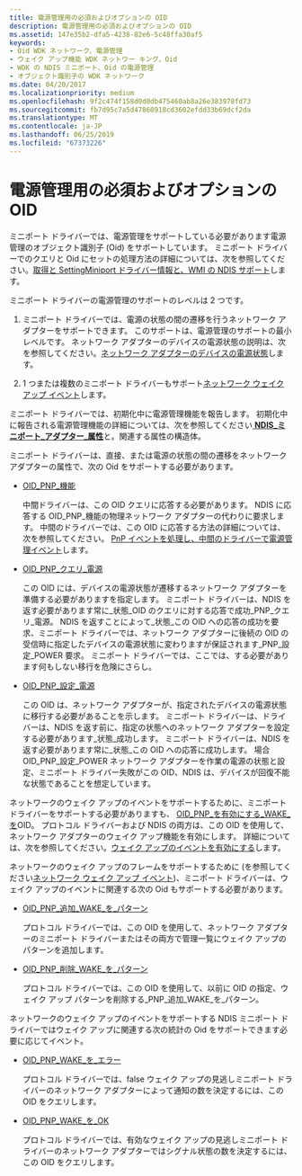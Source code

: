 ```yaml
---
title: 電源管理用の必須およびオプションの OID
description: 電源管理用の必須およびオプションの OID
ms.assetid: 147e35b2-dfa5-4238-82e6-5c48ffa30af5
keywords:
- Oid WDK ネットワーク、電源管理
- ウェイク アップ機能 WDK ネットワー キング、Oid
- WDK の NDIS ミニポート、Oid の電源管理
- オブジェクト識別子の WDK ネットワーク
ms.date: 04/20/2017
ms.localizationpriority: medium
ms.openlocfilehash: 9f2c474f158d0d0db475460ab8a26e383978fd73
ms.sourcegitcommit: fb7d95c7a5d47860918cd3602efdd33b69dcf2da
ms.translationtype: MT
ms.contentlocale: ja-JP
ms.lasthandoff: 06/25/2019
ms.locfileid: "67373226"
---
```

# <a name="required-and-optional-oids-for-power-management"></a>電源管理用の必須およびオプションの OID





ミニポート ドライバーでは、電源管理をサポートしている必要があります電源管理のオブジェクト識別子 (Oid) をサポートしています。 ミニポート ドライバーでのクエリと Oid にセットの処理方法の詳細については、次を参照してください。[取得と SettingMiniport ドライバー情報と、WMI の NDIS サポート](obtaining-and-setting-miniport-driver-information-and-ndis-support-for.md)します。

ミニポート ドライバーの電源管理のサポートのレベルは 2 つです。

1.  ミニポート ドライバーでは、電源の状態の間の遷移を行うネットワーク アダプターをサポートできます。 このサポートは、電源管理のサポートの最小レベルです。 ネットワーク アダプターのデバイスの電源状態の説明は、次を参照してください。[ネットワーク アダプターのデバイスの電源状態](device-power-states-for-network-adapters.md)します。

2.  1 つまたは複数のミニポート ドライバーもサポート[ネットワーク ウェイク アップ イベント](network-wake-up-events.md)します。

ミニポート ドライバーでは、初期化中に電源管理機能を報告します。 初期化中に報告される電源管理機能の詳細については、次を参照してください[ **NDIS\_ミニポート\_アダプター\_属性**](https://docs.microsoft.com/windows-hardware/drivers/ddi/content/ndis/ns-ndis-_ndis_miniport_adapter_attributes)と。関連する属性の構造体。

ミニポート ドライバーは、直接、または電源の状態の間の遷移をネットワーク アダプターの属性で、次の Oid をサポートする必要があります。

-   [OID\_PNP\_機能](https://docs.microsoft.com/windows-hardware/drivers/network/oid-pnp-capabilities)

    中間ドライバーは、この OID クエリに応答する必要があります。 NDIS に応答する OID\_PNP\_機能の物理ネットワーク アダプターの代わりに要求します。 中間のドライバーでは、この OID に応答する方法の詳細については、次を参照してください。 [PnP イベントを処理し、中間のドライバーで電源管理イベント](handling-pnp-events-and-power-management-events-in-an-intermediate-dri.md)します。

-   [OID\_PNP\_クエリ\_電源](https://docs.microsoft.com/windows-hardware/drivers/network/oid-pnp-query-power)

    この OID には、デバイスの電源状態が遷移するネットワーク アダプターを準備する必要がありますを指定します。 ミニポート ドライバーは、NDIS を返す必要があります常に\_状態\_OID のクエリに対する応答で成功\_PNP\_クエリ\_電源。 NDIS を返すことによって\_状態\_この OID への応答の成功を要求、ミニポート ドライバーでは、ネットワーク アダプターに後続の OID の受信時に指定したデバイスの電源状態に変わりますが保証されます\_PNP\_設定\_POWER 要求。 ミニポート ドライバーでは、ここでは、する必要があります何もしない移行を危険にさらし。

-   [OID\_PNP\_設定\_電源](https://docs.microsoft.com/windows-hardware/drivers/network/oid-pnp-set-power)

    この OID は、ネットワーク アダプターが、指定されたデバイスの電源状態に移行する必要があることを示します。 ミニポート ドライバーは、ドライバーは、NDIS を返す前に、指定の状態へのネットワーク アダプターを設定する必要があります\_状態\_成功します。 ミニポート ドライバーは、NDIS を返す必要があります常に\_状態\_この OID への応答に成功します。 場合 OID\_PNP\_設定\_POWER ネットワーク アダプターを作業の電源の状態と設定、ミニポート ドライバー失敗がこの OID、NDIS は、デバイスが回復不能な状態であることを想定しています。

ネットワークのウェイク アップのイベントをサポートするために、ミニポート ドライバーをサポートする必要がありますも、 [OID\_PNP\_を有効にする\_WAKE\_を](https://docs.microsoft.com/windows-hardware/drivers/network/oid-pnp-enable-wake-up)OID。 プロトコル ドライバーおよび NDIS の両方は、この OID を使用して、ネットワーク アダプターのウェイク アップ機能を有効にします。 詳細については、次を参照してください。[ウェイク アップのイベントを有効にする](enabling-wake-up-events.md)します。

ネットワークのウェイク アップのフレームをサポートするために (を参照してください[ネットワーク ウェイク アップ イベント](network-wake-up-events.md))、ミニポート ドライバーは、ウェイク アップのイベントに関連する次の Oid もサポートする必要があります。

-   [OID\_PNP\_追加\_WAKE\_を\_パターン](https://docs.microsoft.com/windows-hardware/drivers/network/oid-pnp-add-wake-up-pattern)

    プロトコル ドライバーでは、この OID を使用して、ネットワーク アダプターのミニポート ドライバーまたはその両方で管理一覧にウェイク アップのパターンを追加します。

-   [OID\_PNP\_削除\_WAKE\_を\_パターン](https://docs.microsoft.com/windows-hardware/drivers/network/oid-pnp-remove-wake-up-pattern)

    プロトコル ドライバーでは、この OID を使用して、以前に OID の指定、ウェイク アップ パターンを削除する\_PNP\_追加\_WAKE\_を\_パターン。

ネットワークのウェイク アップのイベントをサポートする NDIS ミニポート ドライバーではウェイク アップに関連する次の統計の Oid をサポートできます必要に応じてイベント。

-   [OID\_PNP\_WAKE\_を\_エラー](https://docs.microsoft.com/windows-hardware/drivers/network/oid-pnp-wake-up-error)

    プロトコル ドライバーでは、false ウェイク アップの見逃しミニポート ドライバーのネットワーク アダプターによって通知の数を決定するには、この OID をクエリします。

-   [OID\_PNP\_WAKE\_を\_OK](https://docs.microsoft.com/windows-hardware/drivers/network/oid-pnp-wake-up-ok)

    プロトコル ドライバーでは、有効なウェイク アップの見逃しミニポート ドライバーのネットワーク アダプターではシグナル状態の数を決定するには、この OID をクエリします。

 

 





